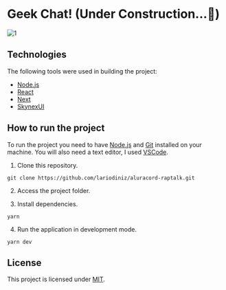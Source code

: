 # Geek Chat! (Under Construction...🚧)

<!-- Project has been developing at Alura's React 4 Immersion -->

![1](https://user-images.githubusercontent.com/63374582/151678402-f5c29128-fc78-4fda-b16c-809bba52b9f6.JPG)


## Technologies

The following tools were used in building the project:

- [Node.js](https://nodejs.dev)
- [React](https://pt-br.reactjs.org)
- [Next](https://nextjs.org)
- [SkynexUI](https://skynexui.dev)

## How to run the project

To run the project you need to have [Node.js](https://nodejs.dev) and [Git](https://git-scm.com) installed on your machine. You will also need a text editor, I used [VSCode](https://code.visualstudio.com).

1. Clone this repository.

```
git clone https://github.com/lariodiniz/aluracord-raptalk.git
```

2. Access the project folder.

3. Install dependencies.

```
yarn
```

4. Run the application in development mode.

```
yarn dev
```

## License

This project is licensed under [MIT](/LICENSE).
